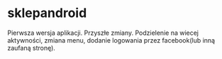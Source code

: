 # sklepandroid

Pierwsza wersja aplikacji. Przyszłe zmiany. Podzielenie na wiecej aktywności, zmiana menu, dodanie logowania przez facebook(lub inną zaufaną stronę).